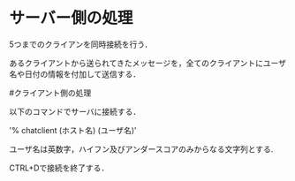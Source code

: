 # サーバー側の処理

5つまでのクライアンを同時接続を行う．

あるクライアントから送られてきたメッセージを，全てのクライアントにユーザ名や日付の情報を付加して送信する．


#クライアント側の処理

以下のコマンドでサーバに接続する．

'% chatclient (ホスト名) (ユーザ名)'

ユーザ名は英数字，ハイフン及びアンダースコアのみからなる文字列とする.

CTRL+Dで接続を終了する．
